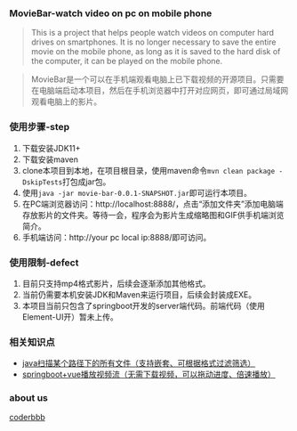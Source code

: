 ### MovieBar-watch video on pc on mobile phone

> This is a project that helps people watch videos on computer hard drives on smartphones. It is no longer necessary to save the entire movie on the mobile phone, as long as it is saved to the hard disk of the computer, it can be played on the mobile phone.

> MovieBar是一个可以在手机端观看电脑上已下载视频的开源项目。只需要在电脑端启动本项目，然后在手机浏览器中打开对应网页，即可通过局域网观看电脑上的影片。


### 使用步骤-step

1. 下载安装JDK11+
2. 下载安装maven
3. clone本项目到本地，在项目根目录，使用maven命令`mvn clean package -DskipTests`打包成jar包。
4. 使用`java -jar movie-bar-0.0.1-SNAPSHOT.jar`即可运行本项目。
5. 在PC端浏览器访问：http://localhost:8888/，点击“添加文件夹”添加电脑端存放影片的文件夹。等待一会，程序会为影片生成缩略图和GIF供手机端浏览简介。
6. 手机端访问：http://your pc local ip:8888/即可访问。

### 使用限制-defect

1. 目前只支持mp4格式影片，后续会逐渐添加其他格式。
2. 当前仍需要本机安装JDK和Maven来运行项目，后续会封装成EXE。
3. 本项目当前只包含了springboot开发的server端代码。前端代码（使用Element-UI开）暂未上传。

### 相关知识点

* [java扫描某个路径下的所有文件（支持嵌套、可根据格式过滤筛选）](https://www.coderbbb.com/articles/37)
* [springboot+vue播放视频流（无需下载视频，可以拖动进度、倍速播放）](https://www.coderbbb.com/articles/39)


### about us

[coderbbb](https://www.coderbbb.com)